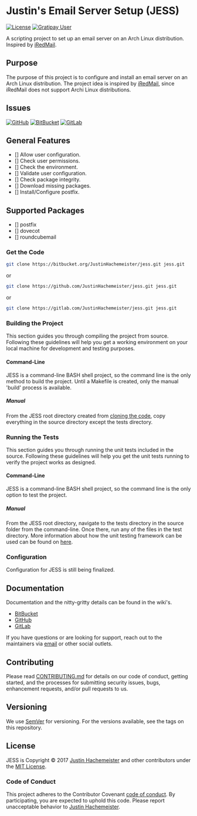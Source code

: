 # Justin's Email Server Setup (JESS)
[![License](https://img.shields.io/badge/License-MIT%20License-blue.svg)](LICENSE)
[![Gratipay User](https://img.shields.io/gratipay/user/JustinHachemeister.svg?label=Gratipay)](https://gratipay.com/~Justinhachemeister/)

A scripting project to set up an email server on an Arch Linux distribution. Inspired by [iRedMail](https://bitbucket.org/zhb/iredmail).

## Purpose

The purpose of this project is to configure and install an email server on an Arch Linux distribution. The project idea is inspired by [iRedMail](https://bitbucket.org/zhb/iredmail), since iRedMail does not support Archi Linux distributions.

## Issues

[![GitHub](https://img.shields.io/github/issues-raw/JustinHachemeister/JESS/website.svg?label=GitHub)](https://github.com/JustinHachemeister/JESS/issues)
[![BitBucket](https://img.shields.io/bitbucket/issues-raw/JustinHachemeister/JESS.svg?label=BitBucket)](https://bitbucket.org/JustinHachemeister/JESS/issues)
[![GitLab](https://img.shields.io/badge/GitLab-%3f-yellow.svg?style=flat)](https://gitlab.com/JustinHachemeister/JESS/issues)

## General Features

- [] Allow user configuration.
- [] Check user permissions.
- [] Check the environment.
- [] Validate user configuration.
- [] Check package integrity.
- [] Download missing packages.
- [] Install/Configure postfix.

## Supported Packages

- [] postfix
- [] dovecot
- [] roundcubemail

### Get the Code

```sh
git clone https://bitbucket.org/JustinHachemeister/jess.git jess.git
```

or

```sh
git clone https://github.com/JustinHachemeister/jess.git jess.git
```

or

```sh
git clone https://gitlab.com/JustinHachemeister/jess.git jess.git
```

### Building the Project

This section guides you through compiling the project from source. Following these guidelines will help you get a working environment on your local machine for development and testing purposes.

#### Command-Line

JESS is a command-line BASH shell project, so the command line is the only method to build the project. Until a Makefile is created, only the manual 'build' process is available.

##### Manual

From the JESS root directory created from [cloning the code](#get-the-code), copy everything in the source directory except the tests directory.

### Running the Tests

This section guides you through running the unit tests included in the source. Following these guidelines will help you get the unit tests running to verify the project works as designed. 

#### Command-Line

JESS is a command-line BASH shell project, so the command line is the only option to test the project.

##### Manual

From the JESS root directory, navigate to the tests directory in the source folder from the command-line. Once there, run any of the files in the test directory. More information about how the unit testing framework can be used can be found on [here](https://github.com/kward/shunit2).

### Configuration

Configuration for JESS is still being finalized.

## Documentation

Documentation and the nitty-gritty details can be found in the wiki's.

* [BitBucket](https://bitbucket.org/justinhachemeister/jess/wiki/)
* [GitHub](https://github.com/justinhachemeister/jess/wiki)
* [GitLab](https://gitlab.com/justinhachemeister/jess/wikis/)

If you have questions or are looking for support, reach out to the maintainers via [email](mailto:f204631e@opayq.com) or other social outlets.

## Contributing

Please read [CONTRIBUTING.md](CONTRIBUTING.md) for details on our code of conduct, getting started, and the processes for submitting security issues, bugs, enhancement requests, and/or pull requests to us.

## Versioning

We use [SemVer](http://semver.org/) for versioning. For the versions available, see the tags on this repository.

## License

JESS is Copyright &copy; 2017 [Justin Hachemeister](https://jhache.me) and other contributors under the [MIT License](LICENSE).

### Code of Conduct

This project adheres to the Contributor Covenant [code of conduct](CODE_OF_CONDUCT.md). By participating, you are expected to uphold this code. Please report unacceptable behavior to [Justin Hachemeister](mailto:f204631e@opayq.com).
